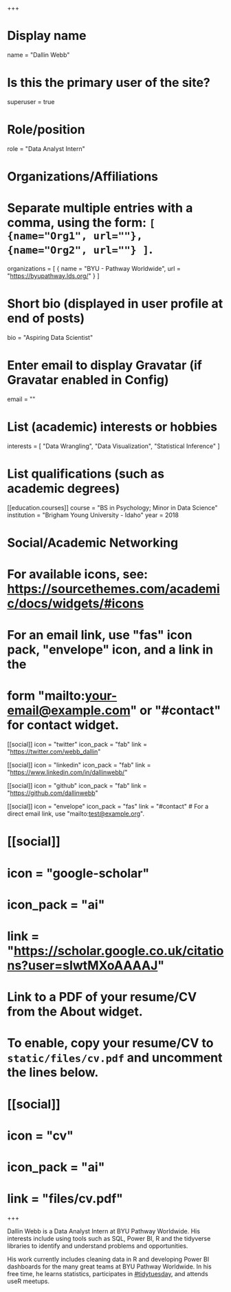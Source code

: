 +++
# Display name
name = "Dallin Webb"

# Is this the primary user of the site?
superuser = true

# Role/position
role = "Data Analyst Intern"

# Organizations/Affiliations
#   Separate multiple entries with a comma, using the form: `[ {name="Org1", url=""}, {name="Org2", url=""} ]`.
organizations = [ { name = "BYU - Pathway Worldwide", url = "https://byupathway.lds.org/" } ]

# Short bio (displayed in user profile at end of posts)
bio = "Aspiring Data Scientist"

# Enter email to display Gravatar (if Gravatar enabled in Config)
email = ""

# List (academic) interests or hobbies
interests = [
  "Data Wrangling",
  "Data Visualization",
  "Statistical Inference"
]

# List qualifications (such as academic degrees)
[[education.courses]]
  course = "BS in Psychology; Minor in Data Science"
  institution = "Brigham Young University - Idaho"
  year = 2018

# Social/Academic Networking
# For available icons, see: https://sourcethemes.com/academic/docs/widgets/#icons
#   For an email link, use "fas" icon pack, "envelope" icon, and a link in the
#   form "mailto:your-email@example.com" or "#contact" for contact widget.
  
[[social]]
  icon = "twitter"
  icon_pack = "fab"
  link = "https://twitter.com/webb_dallin"

[[social]]
  icon = "linkedin"
  icon_pack = "fab"
  link = "https://www.linkedin.com/in/dallinwebb/"

[[social]]
  icon = "github"
  icon_pack = "fab"
  link = "https://github.com/dallinwebb"

[[social]]
  icon = "envelope"
  icon_pack = "fas"
  link = "#contact"  # For a direct email link, use "mailto:test@example.org".



# [[social]]
#   icon = "google-scholar"
#   icon_pack = "ai"
#   link = "https://scholar.google.co.uk/citations?user=sIwtMXoAAAAJ"



# Link to a PDF of your resume/CV from the About widget.
# To enable, copy your resume/CV to `static/files/cv.pdf` and uncomment the lines below.
# [[social]]
#   icon = "cv"
#   icon_pack = "ai"
#   link = "files/cv.pdf"

+++

Dallin Webb is a Data Analyst Intern at BYU Pathway Worldwide. His interests include using tools such as SQL, Power BI, R and the tidyverse libraries to identify and understand problems and opportunities.

His work currently includes cleaning data in R and developing Power BI dashboards for the many great teams at BYU Pathway Worldwide. In his free time, he learns statistics, participates in [#tidytuesday](https://twitter.com/search?q=tidytuesday), and attends useR meetups.
